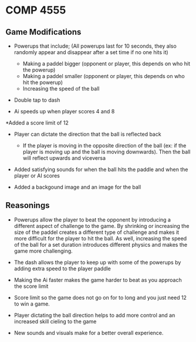 # COMP 4555

## Game Modifications
* Powerups that include; (All powerups last for 10 seconds, they also randomly appear and disappear after a set time if no one hits it)
    * Making a paddel bigger (opponent or player, this depends on who hit the powerup)
    * Making a paddel smaller (opponent or player, this depends on who hit the powerup)
    * Increasing the speed of the ball

* Double tap to dash

* Ai speeds up when player scores 4 and 8

*Added a score limit of 12

* Player can dictate the direction that the ball is reflected back
    * If the player is moving in the opposite direction of the ball (ex: if the player is moving up and the ball is moving downwards).      Then the ball will reflect upwards and viceversa 

* Added satisfying sounds for when the ball hits the paddle and when the player or AI scores

* Added a backgound image and an image for the ball

## Reasonings
* Powerups allow the player to beat the opponent by introducing a different aspect of challenge to the game. By shrinking or increasing the size of the paddel creates a different type of challenge and makes it more difficult for the player to hit the ball. As well, increasing the speed of the ball for a set duration introduces different physics and makes the game more challenging. 

* The dash allows the player to keep up with some of the powerups by adding extra speed to the player paddle 

* Making the Ai faster makes the game harder to beat as you approach the score limit

* Score limit so the game does not go on for to long and you just need 12 to win a game. 

* Player dictating the ball direction helps to add more control and an increased skill cieling to the game

* New sounds and visuals make for a better overall experience.